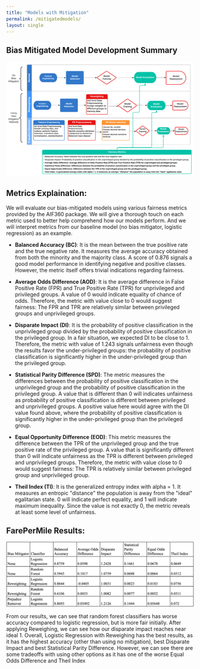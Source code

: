 ```yaml
---
title: "Models with Mitigation"
permalink: /mitigatedmodels/
layout: single
---
```



## Bias Mitigated Model Development Summary

<img src="../assets/Bias_mitigation.png">


## Metrics Explaination:

We will evaluate our bias-mitigated models using various fairness metrics provided by the AIF360 package. We will give a thorough touch on each metric used to better help comprehend how our models perform. And we will interpret metrics from our baseline model (no bias mitigator, logistic regression)  as an example.

* **Balanced Accuracy (BC)**: It is the mean between the true positive rate and the true negative rate. It measures the average accuracy obtained from both the minority and the majority class. A score of 0.876 signals a good model performance in identifying negative and positive classes. However, the metric itself offers trivial indications regarding fairness. 


* **Average Odds Difference (AOD)**: It is the average difference in False Positive Rate (FPR) and True Positive Rate (TPR) for unprivileged and privileged groups. A value of 0 would indicate equality of chance of odds. Therefore, the metric with value close to 0 would suggest fairness: The FPR and TPR are relatively similar between privileged groups and unprivileged groups. 


* **Disparate Impact (DI)**: It is the probability of positive classification in the unprivileged group divided by the probability of positive classification in the privileged group. In a fair situation, we expected DI to be close to 1. Therefore, the metric with value of 1.243 signals unfairness even though the results favor the under-privileged groups: the probability of positive classification is significantly higher in the under-privileged group than the privileged group.


* **Statistical Parity Difference (SPD)**: The metric measures the differences between the probability of positive classification in the unprivileged group and the probability of positive classification in the privileged group. A value that is different than 0 will indicates unfairness as probability of positive classification is different between privileged and unprivileged groups. A positive value here would agree with the DI value found above, where the probability of positive classification is significantly higher in the under-privileged group than the privileged group. 


* **Equal Opportunity Difference (EOD)**: This metric measures the difference between the TPR of the unprivileged group and the true positive rate of the privileged group. A value that is significantly different than 0 will indicate unfairness as the TPR is different between privileged and unprivileged groups. Therefore, the metric with value close to 0 would suggest fairness: The TPR is relatively similar between privileged group and unprivileged group. 


* **Theil Index (TI)**: It is the generalized entropy index with alpha = 1. It measures an entropic "distance" the population is away from the "ideal" egalitarian state. 0 will indicate perfect equality, and 1 will indicate maximum inequality. Since the value is not exactly 0, the metric reveals at least some level of unfairness. 

## FarePerMile Results:

<img src="../assets/images/FPM_Table_Results.png">

From our results, we can see that random forest classifiers has worse accuracy compared to logistic regression, but is more fair initially. After applying Reweighing, we can see how our disparate impact reaches near ideal 1. Overall, Logistic Regression with Reweighing has the best results, as it has the highest accuracy (other than using no mitigation), best Disparate Impact and best Statistical Parity Difference. However, we can see there are some tradeoffs with using other options as it has one of the worse Equal Odds Difference and Theil Index


